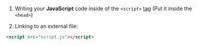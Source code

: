 1.  Writing your **JavaScript** code inside of the `<script>` [tag](common-tags.md) (Put it inside the `<head>`)

2. Linking to an external file:
```html
<script src="script.js"></script>
```


